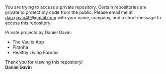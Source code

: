 
You are trying to access a private repository. Certain repositories are private to protect my code from the public. Please email me at dan.gavin49@gmail.com with your name, company, and a short message to access this repository.

Private projects by Daniel Gavin:
- The Vaults App
- Piranha
- Healthy Living Forums

Thank you for viewing this repository!\
**Daniel Gavin**
